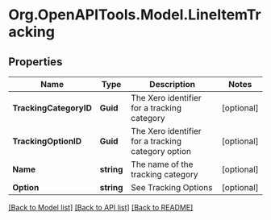# Org.OpenAPITools.Model.LineItemTracking

## Properties

Name | Type | Description | Notes
------------ | ------------- | ------------- | -------------
**TrackingCategoryID** | **Guid** | The Xero identifier for a tracking category | [optional] 
**TrackingOptionID** | **Guid** | The Xero identifier for a tracking category option | [optional] 
**Name** | **string** | The name of the tracking category | [optional] 
**Option** | **string** | See Tracking Options | [optional] 

[[Back to Model list]](../README.md#documentation-for-models) [[Back to API list]](../README.md#documentation-for-api-endpoints) [[Back to README]](../README.md)

